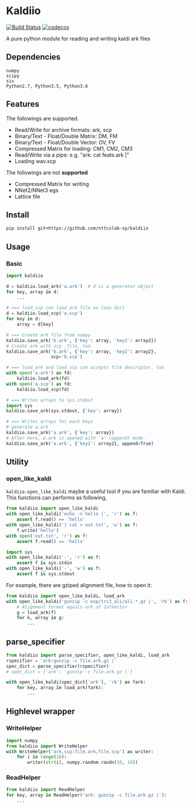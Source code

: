 # Kaldiio
[![Build Status](https://travis-ci.com/nttcslab-sp/kaldiio.svg?branch=master)](https://travis-ci.com/nttcslab-sp/kaldiio)
[![codecov](https://codecov.io/gh/nttcslab-sp/kaldiio/branch/master/graph/badge.svg)](https://codecov.io/gh/nttcslab-sp/kaldiio)

A pure python module for reading and writing kaldi ark files

## Dependencies

    numpy
    scipy
    six
    Python2.7, Python3.5, Python3.6

## Features
The followings are supported.

- Read/Write for archive formats: ark, scp
- Binary/Text - Float/Double Matrix: DM, FM
- Binary/Text - Float/Double Vector: DV, FV
- Compressed Matrix for loading: CM1, CM2, CM3
- Read/Write via a pipe: e.g. "ark: cat feats.ark |"
- Loading wav.scp

The followings are not **supported**

- Compressed Matrix for writing
- NNet2/NNet3 egs
- Lattice file


## Install 

```bash
pip install git+https://github.com/nttcslab-sp/kaldiio
```


## Usage
### Basic

```python
import kaldiio

d = kaldiio.load_ark('a.ark')  # d is a generator object
for key, array in d:
    ...

# === load_scp can load ark file as lazy dict
d = kaldiio.load_scp('a.scp')
for key in d:
    array = d[key]

# === Create ark file from numpy
kaldiio.save_ark('b.ark', {'key': array, 'key2': array2})
# Create ark with scp _file, too
kaldiio.save_ark('b.ark', {'key': array, 'key2': array2},
                 scp='b.scp')

# === load_ark and load_scp can accepts file descriptor, too
with open('a.ark') as fd:
    kaldiio.load_ark(fd)
with open('a.scp') as fd:
    kaldiio.load_scp(fd)

# === Writes arrays to sys.stdout
import sys
kaldiio.save_ark(sys.stdout, {'key': array})

# === Writes arrays for each keys
# generate a.ark
kaldiio.save_ark('a.ark', {'key': array})
# After here, a.ark is opened with 'a' (append) mode.
kaldiio.save_ark('a.ark', {'key2': array2}, append=True)
```

## Utility
### open_like_kaldi

``kaldiio.open_like_kaldi`` maybe a useful tool if you are familiar with Kaldi. This functions can performs as following,

```python
from kaldiio import open_like_kaldi
with open_like_kaldi('echo -n hello |', 'r') as f:
    assert f.read() == 'hello'
with open_like_kaldi('| cat > out.txt', 'w') as f:
    f.write('hello')
with open('out.txt', 'r') as f:
    assert f.read() == 'hello'

import sys
with open_like_kaldi('-', 'r') as f:
    assert f is sys.stdin
with open_like_kaldi('-', 'w') as f:
    assert f is sys.stdout
```

For example, there are gziped alignment file, how to open it:
```python
from kaldiio import open_like_kaldi, load_ark
with open_like_kaldi('gunzip -c exp/tri3_ali/ali.*.gz |', 'rb') as f:
    # Alignment format equals ark of IntVector
    g = load_ark(f)
    for k, array in g:
        ...
```

## parse_specifier

```python
from kaldiio import parse_specifier, open_like_kaldi, load_ark
rspecifier = 'ark:gunzip -c file.ark.gz |'
spec_dict = parse_specifier(rspecifier)
# spec_dict = {'ark': 'gunzip -c file.ark.gz |'}

with open_like_kaldi(spec_dict['ark'], 'rb') as fark:
    for key, array in load_ark(fark):
        ...
```

## Highlevel wrapper

### WriteHelper
```python
import numpy
from kaldiio import WriteHelper
with WriteHelper('ark,scp:file.ark,file.scp') as writer:
    for i in range(10):
        writer(str(i), numpy.random.randn(10, 10))
```

### ReadHelper
```python
from kaldiio import ReadHelper
for key, array in ReadHelper('ark: gunzip -c file.ark.gz |'):
    ...
```
